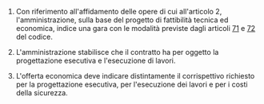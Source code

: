 1. Con riferimento all'affidamento delle opere di cui all'articolo 2, l'amministrazione, sulla base del progetto di fattibilità tecnica ed economica, indice una gara con le modalità previste dagli articoli [71](/articolo-71/1) e [72](/articolo-72/1) del codice.

2. L'amministrazione stabilisce che il contratto ha per oggetto la progettazione esecutiva e l'esecuzione di lavori.

3. L'offerta economica deve indicare distintamente il corrispettivo richiesto per la progettazione esecutiva, per l'esecuzione dei lavori e per i costi della sicurezza.